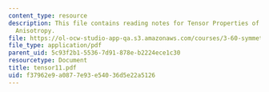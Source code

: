 ```yaml
---
content_type: resource
description: This file contains reading notes for Tensor Properties of Crystals and
  Anisotropy.
file: https://ol-ocw-studio-app-qa.s3.amazonaws.com/courses/3-60-symmetry-structure-and-tensor-properties-of-materials-fall-2005/f37962e9a0877e93e54036d5e22a5126_tensor11.pdf
file_type: application/pdf
parent_uid: 5c93f2b1-5536-7d91-878e-b2224ece1c30
resourcetype: Document
title: tensor11.pdf
uid: f37962e9-a087-7e93-e540-36d5e22a5126
---
```


